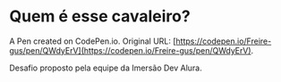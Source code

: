 # Quem é esse cavaleiro?

A Pen created on CodePen.io. Original URL: [https://codepen.io/Freire-gus/pen/QWdyErV](https://codepen.io/Freire-gus/pen/QWdyErV).

Desafio proposto pela equipe da Imersão Dev Alura.